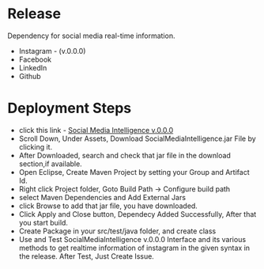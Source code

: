 # Release
Dependency for social media real-time information.

* Instagram - (v.0.0.0)
* Facebook 
* LinkedIn 
* Github

  
# Deployment Steps
* click this link - <a href="https://github.com/dev-kumaresan/SMI/releases/tag/v.0.0.0">Social Media Intelligence v.0.0.0</a> 
* Scroll Down, Under Assets, Download SocialMediaIntelligence.jar File by clicking it.
* After Downloaded, search and check that jar file in the download section,if available.
* Open Eclipse, Create Maven Project by setting your Group and Artifact Id.
* Right click Project folder, Goto Build Path -> Configure build path
* select Maven Dependencies and Add External Jars
* click Browse to add that jar file, you have downloaded.
* Click Apply and Close button,
  Dependecy Added Successfully, After that you start build.
* Create Package in your src/test/java folder, and create class
* Use and Test SocialMediaIntelligence v.0.0.0 Interface and its various methods to get realtime information of instagram in the given syntax in the release.
  After Test, Just Create Issue.
